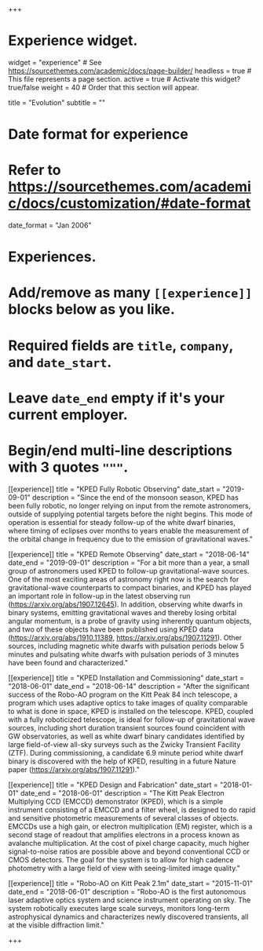 +++
# Experience widget.
widget = "experience"  # See https://sourcethemes.com/academic/docs/page-builder/
headless = true  # This file represents a page section.
active = true  # Activate this widget? true/false
weight = 40  # Order that this section will appear.

title = "Evolution"
subtitle = ""

# Date format for experience
#   Refer to https://sourcethemes.com/academic/docs/customization/#date-format
date_format = "Jan 2006"

# Experiences.
#   Add/remove as many `[[experience]]` blocks below as you like.
#   Required fields are `title`, `company`, and `date_start`.
#   Leave `date_end` empty if it's your current employer.
#   Begin/end multi-line descriptions with 3 quotes `"""`.
[[experience]]
  title = "KPED Fully Robotic Observing"
  date_start = "2019-09-01"
  description = "Since the end of the monsoon season, KPED has been fully robotic, no longer relying on input from the remote astronomers, outside of supplying potential targets before the night begins. This mode of operation is essential for steady follow-up of the white dwarf binaries, where timing of eclipses over months to years enable the measurement of the orbital change in frequency due to the emission of gravitational waves."

[[experience]]
  title = "KPED Remote Observing"
  date_start = "2018-06-14"
  date_end = "2019-09-01"
  description = "For a bit more than a year, a small group of astronomers used KPED to follow-up gravitational-wave sources. One of the most exciting areas of astronomy right now is the search for gravitational-wave counterparts to compact binaries, and KPED has played an important role in follow-up in the latest observing run (https://arxiv.org/abs/1907.12645). In addition, observing white dwarfs in binary systems, emitting gravitational waves and thereby losing orbital angular momentum, is a probe of gravity using inherently quantum objects, and two of these objects have been published using KPED data (https://arxiv.org/abs/1910.11389, https://arxiv.org/abs/1907.11291). Other sources, including magnetic white dwarfs with pulsation periods below 5 minutes and pulsating white dwarfs with pulsation periods of 3 minutes have been found and characterized." 

[[experience]]
  title = "KPED Installation and Commissioning"
  date_start = "2018-06-01"
  date_end = "2018-06-14"
  description = "After the significant success of the Robo-AO program on the Kitt Peak 84 inch telescope, a program which uses adaptive optics to take images of quality comparable to what is done in space, KPED is installed on the telescope. KPED, coupled with a fully roboticized telescope, is ideal for follow-up of gravitational wave sources, including short duration transient sources found coincident with GW observatories, as well as white dwarf binary candidates identified by large field-of-view all-sky surveys such as the Zwicky Transient Facility (ZTF). During commissioning, a candidate 6.9 minute period white dwarf binary is discovered with the help of KPED, resulting in a future Nature paper (https://arxiv.org/abs/1907.11291)."

[[experience]]
  title = "KPED Design and Fabrication"
  date_start = "2018-01-01"
  date_end = "2018-06-01"
  description = "The Kitt Peak Electron Multiplying CCD (EMCCD) demonstrator (KPED), which is a simple instrument consisting of a EMCCD and a filter wheel, is designed to do rapid and sensitive photometric measurements of several classes of objects. EMCCDs use a high gain, or electron multiplication (EM) register, which is a second stage of readout that amplifies electrons in a process known as avalanche multiplication. At the cost of pixel charge capacity, much higher signal-to-noise ratios are possible above and beyond conventional CCD or CMOS detectors. The goal for the system is to allow for high cadence photometry with a large field of view with seeing-limited image quality."

[[experience]]
  title = "Robo-AO on Kitt Peak 2.1m"
  date_start = "2015-11-01"
  date_end = "2018-06-01"
  description = "Robo-AO is the first autonomous laser adaptive optics system and science instrument operating on sky. The system robotically executes large scale surveys, monitors long-term astrophysical dynamics and characterizes newly discovered transients, all at the visible diffraction limit."

+++
